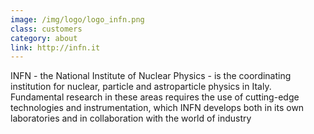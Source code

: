 ```yaml
---
image: /img/logo/logo_infn.png
class: customers
category: about
link: http://infn.it
---
```


INFN - the National Institute of Nuclear Physics - is the coordinating institution for nuclear, particle and astroparticle physics in Italy. Fundamental research in these areas requires the use of cutting-edge technologies and instrumentation, which INFN develops both in its own laboratories and in collaboration with the world of industry